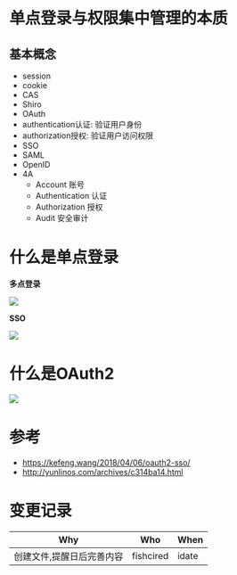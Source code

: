 # 单点登录与权限集中管理的本质

## 基本概念

- session
- cookie
- CAS
- Shiro
- OAuth
- authentication认证: 验证用户身份
- authorization授权: 验证用户访问权限
- SSO
- SAML
- OpenID
- 4A
  - Account 账号
  - Authentication 认证
  - Authorization 授权
  - Audit 安全审计

# 什么是单点登录

**多点登录**

![](/img/multi-sign-on.png)

**SSO**

![](/img/single-sign-on.png)

# 什么是OAuth2

![](/img/sso-workflow.png)


# 参考

- https://kefeng.wang/2018/04/06/oauth2-sso/
- http://yunlinos.com/archives/c314ba14.html

# 变更记录

|Why | Who | When |
|----|-----|------|
|创建文件,提醒日后完善内容|fishcired|idate|

